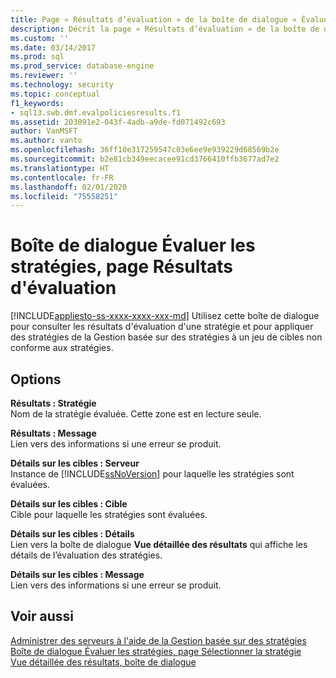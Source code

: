 ```yaml
---
title: Page « Résultats d’évaluation » de la boîte de dialogue « Évaluer les stratégies »
description: Décrit la page « Résultats d’évaluation » de la boîte de dialogue « Évaluer les stratégies » dans le cadre de la gestion basée sur des stratégies via SSMS (SQL Server Management Studio).
ms.custom: ''
ms.date: 03/14/2017
ms.prod: sql
ms.prod_service: database-engine
ms.reviewer: ''
ms.technology: security
ms.topic: conceptual
f1_keywords:
- sql13.swb.dmf.evalpoliciesresults.f1
ms.assetid: 203091e2-043f-4adb-a9de-fd071492c693
author: VanMSFT
ms.author: vanto
ms.openlocfilehash: 36ff10e317259547c03e6ee9e939229d68569b2e
ms.sourcegitcommit: b2e81cb349eecacee91cd3766410ffb3677ad7e2
ms.translationtype: HT
ms.contentlocale: fr-FR
ms.lasthandoff: 02/01/2020
ms.locfileid: "75558251"
---
```

# <a name="evaluate-policies-dialog-box-evaluation-results-page"></a>Boîte de dialogue Évaluer les stratégies, page Résultats d'évaluation
[!INCLUDE[appliesto-ss-xxxx-xxxx-xxx-md](../../includes/appliesto-ss-xxxx-xxxx-xxx-md.md)]
  Utilisez cette boîte de dialogue pour consulter les résultats d'évaluation d'une stratégie et pour appliquer des stratégies de la Gestion basée sur des stratégies à un jeu de cibles non conforme aux stratégies.  
  
## <a name="options"></a>Options  
 **Résultats : Stratégie**  
 Nom de la stratégie évaluée. Cette zone est en lecture seule.  
  
 **Résultats : Message**  
 Lien vers des informations si une erreur se produit.  
  
 **Détails sur les cibles : Serveur**  
 Instance de [!INCLUDE[ssNoVersion](../../includes/ssnoversion-md.md)] pour laquelle les stratégies sont évaluées.  
  
 **Détails sur les cibles : Cible**  
 Cible pour laquelle les stratégies sont évaluées.  
  
 **Détails sur les cibles : Détails**  
 Lien vers la boîte de dialogue **Vue détaillée des résultats** qui affiche les détails de l’évaluation des stratégies.  
  
 **Détails sur les cibles : Message**  
 Lien vers des informations si une erreur se produit.  
  
## <a name="see-also"></a>Voir aussi  
 [Administrer des serveurs à l'aide de la Gestion basée sur des stratégies](../../relational-databases/policy-based-management/administer-servers-by-using-policy-based-management.md)   
 [Boîte de dialogue Évaluer les stratégies, page Sélectionner la stratégie](../../relational-databases/policy-based-management/evaluate-policies-dialog-box-policy-selection-page.md)   
 [Vue détaillée des résultats, boîte de dialogue](../../relational-databases/policy-based-management/results-detailed-view-dialog-box.md)  
  
  
